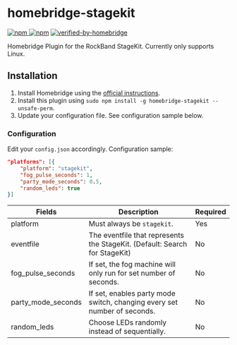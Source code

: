 # homebridge-stagekit

[![npm](https://img.shields.io/npm/v/homebridge-stagekit) ![npm](https://img.shields.io/npm/dt/homebridge-stagekit)](https://www.npmjs.com/package/homebridge-stagekit) [![verified-by-homebridge](https://badgen.net/badge/homebridge/verified/purple)](https://github.com/homebridge/homebridge/wiki/Verified-Plugins)

Homebridge Plugin for the RockBand StageKit. Currently only supports Linux.

## Installation

1. Install Homebridge using the [official instructions](https://github.com/homebridge/homebridge/wiki).
2. Install this plugin using `sudo npm install -g homebridge-stagekit --unsafe-perm`.
3. Update your configuration file. See configuration sample below.

### Configuration

Edit your `config.json` accordingly. Configuration sample:

```json
"platforms": [{
    "platform": "stagekit",
    "fog_pulse_seconds": 1,
    "party_mode_seconds": 0.5,
    "random_leds": true
}]
```

| Fields               | Description                                                                     | Required |
|----------------------|---------------------------------------------------------------------------------|----------|
| platform             | Must always be `stagekit`.                                                      | Yes      |
| eventfile            | The eventfile that represents the StageKit. (Default: Search for StageKit)      | No       |
| fog\_pulse\_seconds  | If set, the fog machine will only run for set number of seconds.                | No       |
| party\_mode\_seconds | If set, enables party mode switch, changing every set number of seconds.        | No       |
| random_leds          | Choose LEDs randomly instead of sequentially.                                   | No       |
